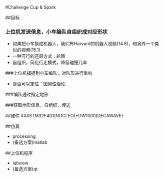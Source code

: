 #Challenge Cup & Spark

##目标
### 上位机发送信息，小车编队自组织成对应形状
- 如果把小车换成机器人，我们有Harvard的机器人视频(14.8)，和另外一个类似的视频(15.1)
- 一种可行的还原方式：轮图
- 自组织，简化行走模式，降低碰撞几率

###上位机捕捉到小车编队，对队形进行重构
- 是否可以定位：图刚性理论

###编队通过指定地形

###获取地形信息，自组织，传送

##硬件
###STM32F401(NUCLEO)+DW1000(DECAWAVE)

##仿真
- processing
- (备选方案)matlab

##上位机程序
- labview
- (备选方案)qt
